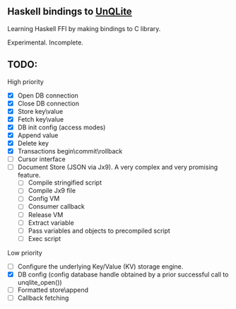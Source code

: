 ## Haskell bindings to [UnQLite](https://unqlite.org/)

  Learning Haskell FFI by making bindings to C library.
  
  Experimental. Incomplete.

## TODO:

High priority

* [x] Open DB connection
* [x] Close DB connection
* [x] Store key\value
* [x] Fetch key\value
* [x] DB init config (access modes)
* [x] Append value
* [x] Delete key
* [x] Transactions begin\commit\rollback
* [ ] Cursor interface
* [ ] Document Store (JSON via Jx9). A very complex and very promising feature.
  * [ ] Compile stringified script
  * [ ] Compile Jx9 file
  * [ ] Config VM
  * [ ] Consumer callback
  * [ ] Release VM
  * [ ] Extract variable
  * [ ] Pass variables and objects to precompiled script
  * [ ] Exec script

Low priority

* [ ] Configure the underlying Key/Value (KV) storage engine.
* [x] DB config (config database handle obtained by a prior successful call to unqlite_open())
* [ ] Formatted store\append
* [ ] Callback fetching

